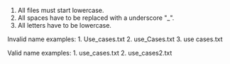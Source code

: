 1. All files must start lowercase.
2. All spaces have to be replaced with a underscore "_".
3. All letters have to be lowercase.

Invalid name examples:
    1. Use_cases.txt
    2. use_Cases.txt
    3. use cases.txt

Valid name examples:
    1. use_cases.txt
    2. use_cases2.txt